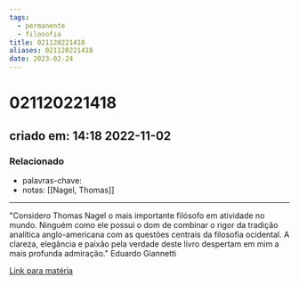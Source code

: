 ```yaml
---
tags:
  - permanente
  - filosofia
title: 021120221418
aliases: 021120221418
date: 2023-02-24
---
```

# 021120221418
## criado em: 14:18 2022-11-02

### Relacionado
- palavras-chave: 
- notas: [[Nagel, Thomas]]
---
"Considero Thomas Nagel o mais importante filósofo em atividade no mundo. Ninguém como ele possui o dom de combinar o rigor da tradição analítica anglo-americana com as questões centrais da filosofia ocidental. A clareza, elegância e paixão pela verdade deste livro despertam em mim a mais profunda admiração."
Eduardo Giannetti

[Link para matéria](https://www.nexojornal.com.br/estante/favoritos/2016/Os-5-livros-favoritos-do-economista-Eduardo-Giannetti)